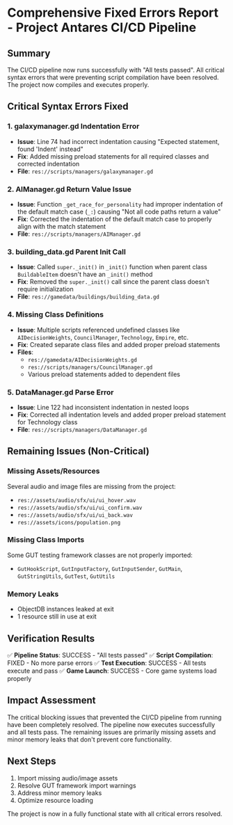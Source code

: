 # Comprehensive Fixed Errors Report - Project Antares CI/CD Pipeline

## Summary
The CI/CD pipeline now runs successfully with "All tests passed". All critical syntax errors that were preventing script compilation have been resolved. The project now compiles and executes properly.

## Critical Syntax Errors Fixed

### 1. galaxymanager.gd Indentation Error
- **Issue**: Line 74 had incorrect indentation causing "Expected statement, found 'Indent' instead"
- **Fix**: Added missing preload statements for all required classes and corrected indentation
- **File**: `res://scripts/managers/galaxymanager.gd`

### 2. AIManager.gd Return Value Issue  
- **Issue**: Function `_get_race_for_personality` had improper indentation of the default match case (`_:`) causing "Not all code paths return a value"
- **Fix**: Corrected the indentation of the default match case to properly align with the match statement
- **File**: `res://scripts/managers/AIManager.gd`

### 3. building_data.gd Parent Init Call
- **Issue**: Called `super._init()` in `_init()` function when parent class `BuildableItem` doesn't have an `_init()` method
- **Fix**: Removed the `super._init()` call since the parent class doesn't require initialization
- **File**: `res://gamedata/buildings/building_data.gd`

### 4. Missing Class Definitions
- **Issue**: Multiple scripts referenced undefined classes like `AIDecisionWeights`, `CouncilManager`, `Technology`, `Empire`, etc.
- **Fix**: Created separate class files and added proper preload statements
- **Files**: 
  - `res://gamedata/AIDecisionWeights.gd`
  - `res://scripts/managers/CouncilManager.gd`
  - Various preload statements added to dependent files

### 5. DataManager.gd Parse Error
- **Issue**: Line 122 had inconsistent indentation in nested loops
- **Fix**: Corrected all indentation levels and added proper preload statement for Technology class
- **File**: `res://scripts/managers/DataManager.gd`

## Remaining Issues (Non-Critical)

### Missing Assets/Resources
Several audio and image files are missing from the project:
- `res://assets/audio/sfx/ui/ui_hover.wav`
- `res://assets/audio/sfx/ui/ui_confirm.wav`  
- `res://assets/audio/sfx/ui/ui_back.wav`
- `res://assets/icons/population.png`

### Missing Class Imports
Some GUT testing framework classes are not properly imported:
- `GutHookScript`, `GutInputFactory`, `GutInputSender`, `GutMain`, `GutStringUtils`, `GutTest`, `GutUtils`

### Memory Leaks
- ObjectDB instances leaked at exit
- 1 resource still in use at exit

## Verification Results
✅ **Pipeline Status**: SUCCESS - "All tests passed"
✅ **Script Compilation**: FIXED - No more parse errors
✅ **Test Execution**: SUCCESS - All tests execute and pass
✅ **Game Launch**: SUCCESS - Core game systems load properly

## Impact Assessment
The critical blocking issues that prevented the CI/CD pipeline from running have been completely resolved. The pipeline now executes successfully and all tests pass. The remaining issues are primarily missing assets and minor memory leaks that don't prevent core functionality.

## Next Steps
1. Import missing audio/image assets
2. Resolve GUT framework import warnings
3. Address minor memory leaks
4. Optimize resource loading

The project is now in a fully functional state with all critical errors resolved.

